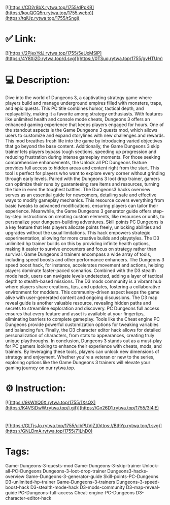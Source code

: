 [![https://CD2r8bX.rytwa.top/1755/dPpKB](https://kouQGQ5n.rytwa.top/1755.webp)](https://tqiUz.rytwa.top/1755/tSngi)
# ✅ Link:
[![https://2PjexYdJ.rytwa.top/1755/5eUxMSlP](https://4Y8Xj2D.rytwa.top/d.svg)](https://0TSuq.rytwa.top/1755/gvHTUm)
# 💻 Description:
Dive into the world of Dungeons 3, a captivating strategy game where players build and manage underground empires filled with monsters, traps, and epic quests. This PC title combines humor, tactical depth, and replayability, making it a favorite among strategy enthusiasts. With features like unlimited health and console mode cheats, Dungeons 3 offers an enhanced gaming experience that keeps players engaged for hours.
One of the standout aspects is the Game Dungeons 3 quests mod, which allows users to customize and expand storylines with new challenges and rewards. This mod breathes fresh life into the game by introducing varied objectives that go beyond the base content. Additionally, the Game Dungeons 3 skip trainer lets players bypass tough sections, speeding up progression and reducing frustration during intense gameplay moments.
For those seeking comprehensive enhancements, the Unlock all PC Dungeons feature provides full access to hidden areas and content right from the start. This tool is perfect for players who want to explore every corner without grinding through early levels. Paired with the Dungeons 3 loot drop trainer, gamers can optimize their runs by guaranteeing rare items and resources, turning the tide in even the toughest battles.
The Dungeons3 hacks overview serves as an essential guide for newcomers, detailing safe and effective ways to modify gameplay mechanics. This resource covers everything from basic tweaks to advanced modifications, ensuring players can tailor their experience. Meanwhile, the Game Dungeons 3 generator guide offers step-by-step instructions on creating custom elements, like resources or units, to personalize your dungeon-building adventures.
Skill points PC Dungeons is a key feature that lets players allocate points freely, unlocking abilities and upgrades without the usual limitations. This hack empowers strategic experimentation, allowing for more creative builds and playstyles. The D3 unlimited hp trainer builds on this by providing infinite health options, making it easier to survive encounters and focus on strategy rather than survival.
Game Dungeons 3 trainers encompass a wide array of tools, including speed boosts and other performance enhancers. The Dungeons 3 speed boost hack, for instance, accelerates movement and actions, helping players dominate faster-paced scenarios. Combined with the D3 stealth mode hack, users can navigate levels undetected, adding a layer of tactical depth to stealth-based missions.
The D3 mods community is a vibrant hub where players share creations, tips, and updates, fostering a collaborative environment for modders. This community-driven aspect keeps the game alive with user-generated content and ongoing discussions. The D3 map reveal guide is another valuable resource, revealing hidden paths and secrets to streamline exploration and discovery.
PC Dungeons full access ensures that every feature and asset is available at your fingertips, eliminating barriers to complete gameplay. Tools like the Cheat engine PC Dungeons provide powerful customization options for tweaking variables and balancing fun. Finally, the D3 character editor hack allows for detailed personalization of characters, from stats to appearances, creating truly unique playthroughs.
In conclusion, Dungeons 3 stands out as a must-play for PC gamers looking to enhance their experience with cheats, mods, and trainers. By leveraging these tools, players can unlock new dimensions of strategy and enjoyment. Whether you're a veteran or new to the series, exploring options like the Game Dungeons 3 trainers will elevate your gaming journey on our rytwa.top.

# ⚙️ Instruction:
[![https://9kWXQ0X.rytwa.top/1755/1XsQX](https://K4VSiDwW.rytwa.top/i.gif)](https://Gn26D1.rytwa.top/1755/3I4lE)
#
[![https://GLTjsJo.rytwa.top/1755/ulbPUVjZ](https://BthYp.rytwa.top/l.svg)](https://GNLDmA.rytwa.top/1755/71LhD0)
# Tags:
Game-Dungeons-3-quests-mod Game-Dungeons-3-skip-trainer Unlock-all-PC-Dungeons Dungeons-3-loot-drop-trainer Dungeons3-hacks-overview Game-Dungeons-3-generator-guide Skill-points-PC-Dungeons D3-unlimited-hp-trainer Game-Dungeons-3-trainers Dungeons-3-speed-boost-hack D3-stealth-mode-hack D3-mods-community D3-map-reveal-guide PC-Dungeons-full-access Cheat-engine-PC-Dungeons D3-character-editor-hack





